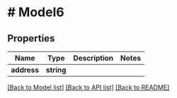 # # Model6

## Properties

Name | Type | Description | Notes
------------ | ------------- | ------------- | -------------
**address** | **string** |  |

[[Back to Model list]](../../README.md#models) [[Back to API list]](../../README.md#endpoints) [[Back to README]](../../README.md)
